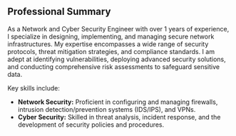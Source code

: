 ## Professional Summary

As a Network and Cyber Security Engineer with over 1 years of experience, I specialize in designing, implementing, and managing secure network infrastructures. My expertise encompasses a wide range of security protocols, threat mitigation strategies, and compliance standards. I am adept at identifying vulnerabilities, deploying advanced security solutions, and conducting comprehensive risk assessments to safeguard sensitive data. 

Key skills include:

- **Network Security:** Proficient in configuring and managing firewalls, intrusion detection/prevention systems (IDS/IPS), and VPNs.
- **Cyber Security:** Skilled in threat analysis, incident response, and the development of security policies and procedures.